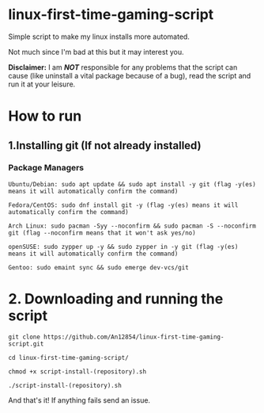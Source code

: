 # linux-first-time-gaming-script
Simple script to make my linux installs more automated.

Not much since I'm bad at this but it may interest you.

**Disclaimer:** I am ***NOT*** responsible for any problems that the script can cause (like uninstall a vital package because of a bug), read the script and run it at your leisure.

# How to run
## 1.Installing git (If not already installed)
### Package Managers

```
Ubuntu/Debian: sudo apt update && sudo apt install -y git (flag -y(es) means it will automatically confirm the command)

Fedora/CentOS: sudo dnf install git -y (flag -y(es) means it will automatically confirm the command)

Arch Linux: sudo pacman -Syy --noconfirm && sudo pacman -S --noconfirm git (flag --noconfirm means that it won't ask yes/no)

openSUSE: sudo zypper up -y && sudo zypper in -y git (flag -y(es) means it will automatically confirm the command)

Gentoo: sudo emaint sync && sudo emerge dev-vcs/git
```

# 2. Downloading and running the script

```
git clone https://github.com/An12854/linux-first-time-gaming-script.git

cd linux-first-time-gaming-script/

chmod +x script-install-(repository).sh

./script-install-(repository).sh
```
And that's it! If anything fails send an issue.
